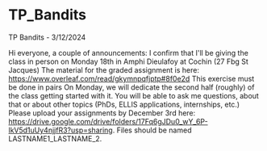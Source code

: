 # TP_Bandits
TP Bandits - 3/12/2024

Hi everyone, a couple of announcements:
I confirm that I'll be giving the class in person on Monday 18th in Amphi Dieulafoy at Cochin (27 Fbg St Jacques)
The material for the graded assignment is here: https://www.overleaf.com/read/gkymnpqfjptp#8f0e2d
This exercise must be done in pairs
On Monday, we will dedicate the second half (roughly) of the class getting started with it. You will be able to ask me questions, about that or about other topics (PhDs, ELLIS applications, internships, etc.)
Please upload your assignments by December 3rd here: https://drive.google.com/drive/folders/17Fq6gJDu0_wY_6P-lkV5d1uUy4njjfR3?usp=sharing. Files should be named LASTNAME1_LASTNAME_2.
